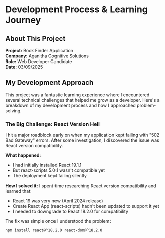 # Development Process & Learning Journey

## About This Project
**Project:** Book Finder Application  
**Company:** Aganitha Cognitive Solutions  
**Role:** Web Developer Candidate  
**Date:** 03/09/2025

## My Development Approach

This project was a fantastic learning experience where I encountered several technical challenges that helped me grow as a developer. Here's a breakdown of my development process and how I approached problem-solving.

### The Big Challenge: React Version Hell

I hit a major roadblock early on when my application kept failing with "502 Bad Gateway" errors. After some investigation, I discovered the issue was React version compatibility.

**What happened:**
- I had initially installed React 19.1.1
- But react-scripts 5.0.1 wasn't compatible yet
- The deployment kept failing silently

**How I solved it:**
I spent time researching React version compatibility and learned that:
- React 19 was very new (April 2024 release)
- Create React App (react-scripts) hadn't been updated to support it yet
- I needed to downgrade to React 18.2.0 for compatibility

The fix was simple once I understood the problem:
```bash
npm install react@^18.2.0 react-dom@^18.2.0